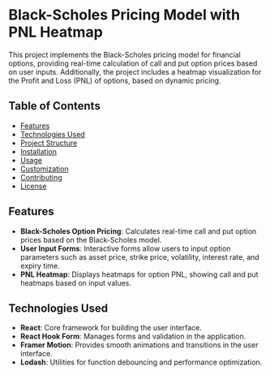 # Black-Scholes Pricing Model with PNL Heatmap

This project implements the Black-Scholes pricing model for financial options, providing real-time calculation of call and put option prices based on user inputs. Additionally, the project includes a heatmap visualization for the Profit and Loss (PNL) of options, based on dynamic pricing.

## Table of Contents

- [Features](#features)
- [Technologies Used](#technologies-used)
- [Project Structure](#project-structure)
- [Installation](#installation)
- [Usage](#usage)
- [Customization](#customization)
- [Contributing](#contributing)
- [License](#license)

## Features

- **Black-Scholes Option Pricing**: Calculates real-time call and put option prices based on the Black-Scholes model.
- **User Input Forms**: Interactive forms allow users to input option parameters such as asset price, strike price, volatility, interest rate, and expiry time.
- **PNL Heatmap**: Displays heatmaps for option PNL, showing call and put heatmaps based on input values.

## Technologies Used

- **React**: Core framework for building the user interface.
- **React Hook Form**: Manages forms and validation in the application.
- **Framer Motion**: Provides smooth animations and transitions in the user interface.
- **Lodash**: Utilities for function debouncing and performance optimization.
